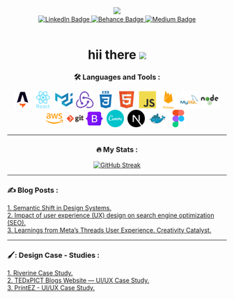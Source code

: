 <div id="header" align="center">
  <img src="https://i.giphy.com/media/v1.Y2lkPTc5MGI3NjExOWNlZWJucHNkaWltdWFwdGNyYW1lcGtmMDh6a2RsZW9ybXdleGk0MiZlcD12MV9pbnRlcm5hbF9naWZfYnlfaWQmY3Q9Zw/bGgsc5mWoryfgKBx1u/giphy.gif" width="100"/>

<div id="badges">
  <a href="https://www.linkedin.com/in/riya-wani-114672229/">
    <img src="https://img.shields.io/badge/LinkedIn-white?style=for-the-badge&logo=linkedin&logoColor=black" alt="LinkedIn Badge"/>
  </a>
  <a href="https://www.behance.net/riyawani26">
    <img src="https://img.shields.io/badge/Behance-white?style=for-the-badge&logo=behance&logoColor=black" alt="Behance Badge"/>
  </a>
  <a href="https://medium.com/@riyawani26">
    <img src="https://img.shields.io/badge/Medium-white?style=for-the-badge&logo=medium&logoColor=black" alt="Medium Badge"/>
  </a>
</div>

<img src="https://komarev.com/ghpvc/?username=Riyaa2610&style=flat-square&color=blue" alt=""/>

<h1>
  hii there
  <img src="https://media.giphy.com/media/hvRJCLFzcasrR4ia7z/giphy.gif" width="30px"/>
</h1>

### :hammer_and_wrench: Languages and Tools :
<div>
  <img src="https://github.com/devicons/devicon/blob/6910f0503efdd315c8f9b858234310c06e04d9c0/icons/astro/astro-original.svg" title="Astro" alt="Astro" width="40" height="40"/>&nbsp;
  <img src="https://github.com/devicons/devicon/blob/master/icons/react/react-original-wordmark.svg" title="React" alt="React" width="40" height="40"/>&nbsp;
  <img src="https://github.com/devicons/devicon/blob/master/icons/materialui/materialui-original.svg" title="Material UI" alt="Material UI" width="40" height="40"/>&nbsp;
  <img src="https://github.com/devicons/devicon/blob/master/icons/redux/redux-original.svg" title="Redux" alt="Redux " width="40" height="40"/>&nbsp;
  <img src="https://github.com/devicons/devicon/blob/master/icons/css3/css3-plain-wordmark.svg"  title="CSS3" alt="CSS" width="40" height="40"/>&nbsp;
  <img src="https://github.com/devicons/devicon/blob/master/icons/html5/html5-original.svg" title="HTML5" alt="HTML" width="40" height="40"/>&nbsp;
  <img src="https://github.com/devicons/devicon/blob/master/icons/javascript/javascript-original.svg" title="JavaScript" alt="JavaScript" width="40" height="40"/>&nbsp;
  <img src="https://github.com/devicons/devicon/blob/master/icons/firebase/firebase-plain-wordmark.svg" title="Firebase" alt="Firebase" width="40" height="40"/>&nbsp;
  <img src="https://github.com/devicons/devicon/blob/master/icons/mysql/mysql-original-wordmark.svg" title="MySQL"  alt="MySQL" width="40" height="40"/>&nbsp;
  <img src="https://github.com/devicons/devicon/blob/master/icons/nodejs/nodejs-original-wordmark.svg" title="NodeJS" alt="NodeJS" width="40" height="40"/>&nbsp;
  <img src="https://github.com/devicons/devicon/blob/master/icons/amazonwebservices/amazonwebservices-plain-wordmark.svg" title="AWS" alt="AWS" width="40" height="40"/>&nbsp;
  <img src="https://github.com/devicons/devicon/blob/master/icons/git/git-original-wordmark.svg" title="Git" **alt="Git" width="40" height="40"/>
  <img src="https://github.com/devicons/devicon/blob/6910f0503efdd315c8f9b858234310c06e04d9c0/icons/bootstrap/bootstrap-original.svg" title="Bootstrap" alt="Bootstrap" width="40" height="40"/>&nbsp;
  <img src="https://github.com/devicons/devicon/blob/6910f0503efdd315c8f9b858234310c06e04d9c0/icons/canva/canva-original.svg" title="Canva" alt="Canva" width="40" height="40"/>&nbsp;
  <img src="https://github.com/devicons/devicon/blob/6910f0503efdd315c8f9b858234310c06e04d9c0/icons/nextjs/nextjs-plain.svg" title="Next" alt="Next" width="40" height="40"/>&nbsp;
  <img src="https://github.com/devicons/devicon/blob/6910f0503efdd315c8f9b858234310c06e04d9c0/icons/docker/docker-original.svg" title="Docker" alt="Docker" width="40" height="40"/>&nbsp;
  <img src="https://github.com/devicons/devicon/blob/6910f0503efdd315c8f9b858234310c06e04d9c0/icons/figma/figma-original.svg" title="Figma" alt="Figma" width="40" height="40"/>&nbsp;
</div>

---

### :fire: My Stats :
[![GitHub Streak](http://github-readme-streak-stats.herokuapp.com?user=Riyaa2610&theme=dark&background=000000)](https://git.io/streak-stats)

</div>

---

### :writing_hand: Blog Posts :
<a href="https://medium.com/@riyawani26/the-semantic-shift-in-design-systems-8234de6cb1e8"> 1. Semantic Shift in Design Systems. </a> <br>
<a href="https://medium.com/design-bootcamp/impact-of-user-experience-ux-design-on-search-engine-optimization-seo-outcome-64738b91983c"> 2. Impact of user experience (UX) design on search engine optimization (SEO). </a> <br>
<a href="https://medium.com/@riyawani26/learnings-from-metas-threads-user-experience-2e590b9269f6"> 3. Learnings from Meta’s Threads User Experience. </a>
<a href= "https://medium.com/@riyawani26/creativity-catalyst-1263702b3cff"> Creativity Catalyst. </a>

---

### 🖌️: Design Case - Studies :
<a href="https://www.behance.net/gallery/194022283/Riverine-UIUX-Case-Study"> 1. Riverine Case Study. </a> <br>
<a href="https://medium.com/@riyawani26/tedxpict-blogs-website-ui-ux-case-study-bf389410b35a"> 2. TEDxPICT Blogs Website — UI/UX Case Study. </a> <br>
<a href="https://www.behance.net/gallery/176674093/UIUX-Case-Study-PrintEZ"> 3. PrintEZ - UI/UX Case Study. </a>

